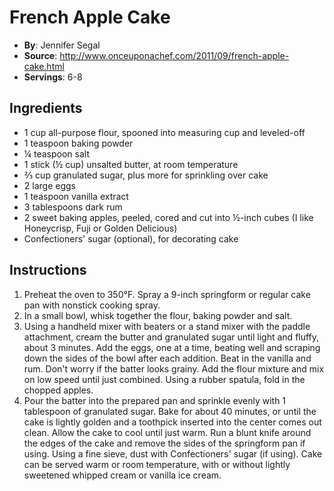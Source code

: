 # French Apple Cake
* **By**: Jennifer Segal
* **Source**: http://www.onceuponachef.com/2011/09/french-apple-cake.html
* **Servings**: 6-8

## Ingredients
 * 1 cup all-purpose flour, spooned into measuring cup and leveled-off
 * 1 teaspoon baking powder
 * ¼ teaspoon salt
 * 1 stick (½ cup) unsalted butter, at room temperature
 * ⅔ cup granulated sugar, plus more for sprinkling over cake
 * 2 large eggs
 * 1 teaspoon vanilla extract
 * 3 tablespoons dark rum
 * 2 sweet baking apples, peeled, cored and cut into ½-inch cubes (I like Honeycrisp, Fuji or Golden Delicious)
 * Confectioners' sugar (optional), for decorating cake

## Instructions
1. Preheat the oven to 350°F. Spray a 9-inch springform or regular cake pan with nonstick cooking spray.
2. In a small bowl, whisk together the flour, baking powder and salt.
3. Using a handheld mixer with beaters or a stand mixer with the paddle attachment, cream the butter and granulated sugar until light and fluffy, about 3 minutes. Add the eggs, one at a time, beating well and scraping down the sides of the bowl after each addition. Beat in the vanilla and rum. Don't worry if the batter looks grainy. Add the flour mixture and mix on low speed until just combined. Using a rubber spatula, fold in the chopped apples.
4. Pour the batter into the prepared pan and sprinkle evenly with 1 tablespoon of granulated sugar. Bake for about 40 minutes, or until the cake is lightly golden and a toothpick inserted into the center comes out clean. Allow the cake to cool until just warm. Run a blunt knife around the edges of the cake and remove the sides of the springform pan if using. Using a fine sieve, dust with Confectioners' sugar (if using). Cake can be served warm or room temperature, with or without lightly sweetened whipped cream or vanilla ice cream.
